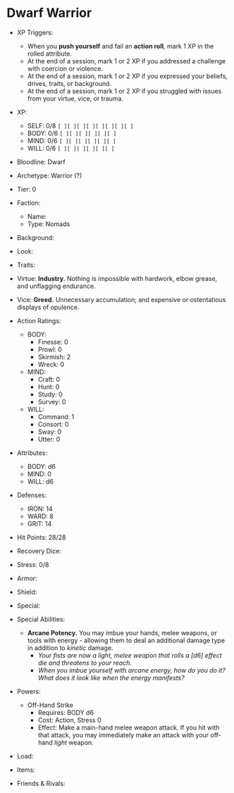 # Dwarf Warrior

- XP Triggers:
    - When you **push yourself** and fail an **action roll**, mark 1 XP in the rolled attribute.
    - At the end of a session, mark 1 or 2 XP if you addressed a challenge with coercion or violence.
    - At the end of a session, mark 1 or 2 XP if you expressed your beliefs, drives, traits, or background.
    - At the end of a session, mark 1 or 2 XP if you struggled with issues from your virtue, vice, or trauma.
- XP:
    - SELF: 0/8 `[ ][ ][ ][ ][ ][ ][ ][ ]`
    - BODY: 0/6 `[ ][ ][ ][ ][ ][ ]`
    - MIND: 0/6 `[ ][ ][ ][ ][ ][ ]`
    - WILL: 0/6 `[ ][ ][ ][ ][ ][ ]`

- Bloodline: Dwarf
- Archetype: Warrior (?)
- Tier: 0
- Faction:
    - Name:
    - Type: Nomads
- Background:
- Look:
- Traits:
- Virtue: **Industry.** Nothing is impossible with hardwork, elbow grease, and unflagging endurance.
- Vice: **Greed.** Unnecessary accumulation; and expensive or ostentatious displays of opulence.

- Action Ratings:
    - BODY:
        - Finesse: 0
        - Prowl: 0
        - Skirmish: 2
        - Wreck: 0
    - MIND:
        - Craft: 0
        - Hunt: 0
        - Study: 0
        - Survey: 0
    - WILL:
        - Command: 1
        - Consort: 0
        - Sway: 0
        - Utter: 0
- Attributes:
    - BODY: d6
    - MIND: 0
    - WILL: d6
- Defenses:
    - IRON: 14
    - WARD: 8
    - GRIT: 14

- Hit Points: 28/28
- Recovery Dice:
- Stress: 0/8
- Armor:
- Shield:
- Special:

- Special Abilities:
    - **Arcane Potency.** You may imbue your hands, melee weapons, or tools with energy - allowing them to deal an additional damage type in addition to *kinetic* damage.
        - *Your fists are now a light, melee weapon that rolls a [d6] effect die and threatens to your reach.*
        - *When you imbue yourself with arcane energy, how do you do it? What does it look like when the energy manifests?*
- Powers:
    - Off-Hand Strike
        - Requires: BODY d6
        - Cost: Action, Stress 0
        - Effect: Make a main-hand melee weapon attack. If you hit with that attack, you may immediately make an attack with your off-hand *light* weapon.
- Load:
- Items:
- Friends & Rivals:
